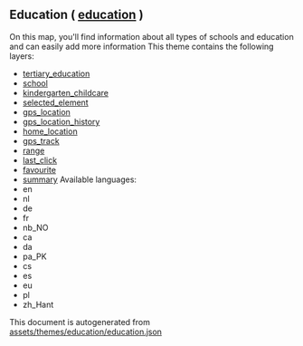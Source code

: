 [//]: # (WARNING: this file is automatically generated. Please find the sources at the bottom and edit those sources)

## Education ( [education](https://mapcomplete.org/education) )
On this map, you'll find information about all types of schools and education and can easily add more information
This theme contains the following layers:
 - [tertiary_education](../Layers/tertiary_education.md)
 - [school](../Layers/school.md)
 - [kindergarten_childcare](../Layers/kindergarten_childcare.md)
 - [selected_element](../Layers/selected_element.md)
 - [gps_location](../Layers/gps_location.md)
 - [gps_location_history](../Layers/gps_location_history.md)
 - [home_location](../Layers/home_location.md)
 - [gps_track](../Layers/gps_track.md)
 - [range](../Layers/range.md)
 - [last_click](../Layers/last_click.md)
 - [favourite](../Layers/favourite.md)
 - [summary](../Layers/summary.md)
Available languages:
 - en
 - nl
 - de
 - fr
 - nb_NO
 - ca
 - da
 - pa_PK
 - cs
 - es
 - eu
 - pl
 - zh_Hant


This document is autogenerated from [assets/themes/education/education.json](https://github.com/pietervdvn/MapComplete/blob/develop/assets/themes/education/education.json)
